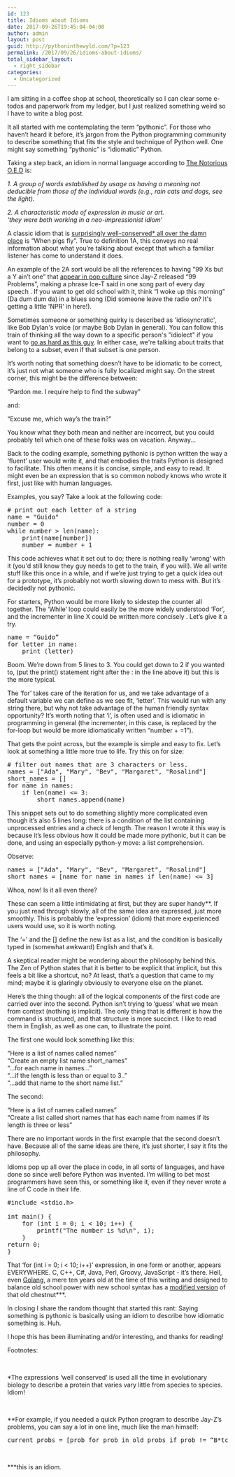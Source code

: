 ```yaml
---
id: 123
title: Idioms about Idioms
date: 2017-09-26T19:45:04-04:00
author: admin
layout: post
guid: http://pythoninthewyld.com/?p=123
permalink: /2017/09/26/idioms-about-idioms/
total_sidebar_layout:
  - right_sidebar
categories:
  - Uncategorized
---
```

I am sitting in a coffee shop at school, theoretically so I can clear some e-todos and paperwork from my ledger, but I just realized something weird so I have to write a blog post.

It all started with me contemplating the term “pythonic”. For those who haven’t heard it before, it’s jargon from the Python programming community to describe something that fits the style and technique of Python well. One might say something “pythonic” is “idiomatic” Python.

Taking a step back, an idiom in normal language according to [The Notorious O.E.D](https://en.oxforddictionaries.com/definition/us/idiom) is:

_1. A group of words established by usage as having a meaning not deducible from those of the individual words (e.g., rain cats and dogs, see the light)._

_2. A characteristic mode of expression in music or art._  
 _‘they were both working in a neo-impressionist idiom’_

A classic idiom that is [surprisingly well-conserved* all over the damn place](https://en.wikipedia.org/wiki/List_of_idioms_of_improbability) is “When pigs fly”. True to definition 1A, this conveys no real information about what you’re talking about except that which a familiar listener has come to understand it does.

An example of the 2A sort would be all the references to having “99 Xs but a Y ain’t one” that [appear in pop culture](http://www.vulture.com/2014/06/complete-history-99-problems-jay-z-ice-t.html) since Jay-Z released “99 Problems”, making a phrase Ice-T said in one song part of every day speech . If you want to get old school with it, think “I woke up this morning” (Da dum dum da) in a blues song (Did someone leave the radio on? It's getting a little 'NPR' in here!).

Sometimes someone or something quirky is described as 'idiosyncratic', like Bob Dylan's voice (or maybe Bob Dylan in general). You can follow this train of thinking all the way down to a specific person's "idiolect" if you want to [go as hard as this guy](https://www.youtube.com/watch?v=lZSCGZphjq0). In either case, we're talking about traits that belong to a subset, even if that subset is one person.

It’s worth noting that something doesn’t have to be idiomatic to be correct, it’s just not what someone who is fully localized might say. On the street corner, this might be the difference between:

“Pardon me. I require help to find the subway”

and:

“Excuse me, which way’s the train?”

You know what they both mean and neither are incorrect, but you could probably tell which one of these folks was on vacation. Anyway...

Back to the coding example, something pythonic is python written the way a ‘fluent’ user would write it, and that embodies the traits Python is designed to facilitate. This often means it is concise, simple, and easy to read. It might even be an expression that is so common nobody knows who wrote it first, just like with human languages.

Examples, you say? Take a look at the following code:

<pre class="brush: python; title: ; notranslate" title=""># print out each letter of a string
name = "Guido"
number = 0
while number &gt; len(name):
	print(name[number])
	number = number + 1
</pre>

This code achieves what it set out to do; there is nothing really ‘wrong’ with it (you'd still know they guy needs to get to the train, if you will). We all write stuff like this once in a while, and if we’re just trying to get a quick idea out for a prototype, it’s probably not worth slowing down to mess with. But it’s decidedly not pythonic.

For starters, Python would be more likely to sidestep the counter all together. The ‘While’ loop could easily be the more widely understood ‘For’, and the incrementer in line X could be written more concisely . Let’s give it a try.

<pre class="brush: python; title: ; notranslate" title="">name = “Guido”
for letter in name:
	print (letter)
</pre>

Boom. We’re down from 5 lines to 3. You could get down to 2 if you wanted to, (put the print() statement right after the : in the line above it) but this is the more typical.

The ‘for’ takes care of the iteration for us, and we take advantage of a default variable we can define as we see fit, ‘letter’. This would run with any string there, but why not take advantage of the human friendly syntax opportunity? It’s worth noting that ‘i’, is often used and is idiomatic in programming in general (the incrementer, in this case, is replaced by the for-loop but would be more idiomatically written “number + =1”).

That gets the point across, but the example is simple and easy to fix. Let’s look at something a little more true to life. Try this on for size:

<pre class="brush: python; title: ; notranslate" title=""># filter out names that are 3 characters or less.
names = ["Ada", "Mary", "Bev", "Margaret", "Rosalind"]
short_names = []
for name in names:
	if len(name) &lt;= 3:
		short_names.append(name)
</pre>

This snippet sets out to do something slightly more complicated even though it’s also 5 lines long: there is a condition of the list containing unprocessed entries and a check of length. The reason I wrote it this way is because it’s less obvious how it could be made more pythonic, but it can be done, and using an especially python-y move: a list comprehension.

Observe:

<pre class="brush: python; title: ; notranslate" title="">names = ["Ada", "Mary", "Bev", "Margaret", "Rosalind"]
short_names = [name for name in names if len(name) &lt;= 3]
</pre>

Whoa, now! Is it all even there?

These can seem a little intimidating at first, but they are super handy**. If you just read through slowly, all of the same idea are expressed, just more smoothly. This is probably the ‘expression’ (idiom) that more experienced users would use, so it is worth noting.

The ‘=’ and the [] define the new list as a list, and the condition is basically typed in (somewhat awkward) English and that’s it.

A skeptical reader might be wondering about the philosophy behind this. The Zen of Python states that it is better to be explicit that implicit, but this feels a bit like a shortcut, no? At least, that’s a question that came to my mind; maybe it is glaringly obviously to everyone else on the planet.

Here’s the thing though: all of the logical components of the first code are carried over into the second. Python isn’t trying to ‘guess’ what we mean from context (nothing is implicit). The only thing that is different is how the command is structured, and that structure is more succinct. I like to read them in English, as well as one can, to illustrate the point.

The first one would look something like this:

“Here is a list of names called names”  
“Create an empty list name short_names”  
“...for each name in names...”  
“...if the length is less than or equal to 3..”  
“...add that name to the short name list.”

The second:

“Here is a list of names called names”  
“Create a list called short names that has each name from names if its length is three or less”

There are no important words in the first example that the second doesn’t have. Because all of the same ideas are there, it’s just shorter, I say it fits the philosophy.

Idioms pop up all over the place in code, in all sorts of languages, and have done so since well before Python was invented. I’m willing to bet most programmers have seen this, or something like it, even if they never wrote a line of C code in their life.

<pre class="brush: cpp; title: ; notranslate" title="">#include &lt;stdio.h&gt;

int main() {
	for (int i = 0; i &lt; 10; i++) {
		printf("The number is %d\n", i);
	}
return 0;
}
</pre>

That ‘for (int i = 0; i < 10; i++)’ expression, in one form or another, appears EVERYWHERE. C, C++, C#, Java, Perl, Groovy, JavaScript - it’s there. Hell, even [Golang,](https://golang.org/) a mere ten years old at the time of this writing and designed to balance old school power with new school syntax has a [modified version](https://tour.golang.org/flowcontrol/1) of that old chestnut\***.

In closing I share the random thought that started this rant: Saying something is pythonic is basically using an idiom to describe how idiomatic something is. Huh.

I hope this has been illuminating and/or interesting, and thanks for reading!

Footnotes:

&nbsp;

*The expressions ‘well conserved’ is used all the time in evolutionary biology to describe a protein that varies vary little from species to species. Idiom!

&nbsp;

**For example, if you needed a quick Python program to describe Jay-Z’s problems, you can say a lot in one line, much like the man himself:

<pre class="brush: python; title: ; notranslate" title="">current_probs = [prob for prob in old_probs if prob != “B*tch”]
</pre>

&nbsp;

\***this is an idiom.